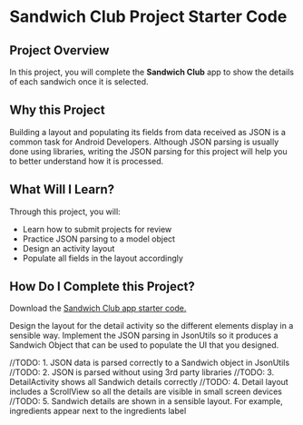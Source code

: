 # Sandwich Club Project Starter Code

## Project Overview
In this project, you will complete the **Sandwich Club** app to
show the details of each sandwich once it is selected.

## Why this Project

Building a layout and populating its fields from data received as JSON
is a common task for Android Developers. Although JSON parsing is usually
done using libraries, writing the JSON parsing for  this project will
help you to better understand how it is processed.

## What Will I Learn?
Through this project, you will:
- Learn how to submit projects for review
- Practice JSON parsing to a model object
- Design an activity layout
- Populate all fields in the layout accordingly

## How Do I Complete this Project?
Download the [Sandwich Club app starter code.](https://github.com/udacity/sandwich-club-starter-code)

Design the layout for the detail activity so the different elements
display in a sensible way. Implement the JSON parsing in JsonUtils so it
produces a Sandwich Object that can be used to populate the UI that you designed.

//TODO: 1. JSON data is parsed correctly to a Sandwich object in JsonUtils
//TODO: 2. JSON is parsed without using 3rd party libraries
//TODO: 3. DetailActivity shows all Sandwich details correctly
//TODO: 4. Detail layout includes a ScrollView so all the details are visible in small screen devices
//TODO: 5. Sandwich details are shown in a sensible layout. For example, ingredients appear next to the ingredients label


